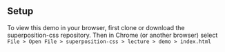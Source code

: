 ## Setup
To view this demo in your browser, first clone or download the superposition-css repository. Then in Chrome (or another browser) select `File > Open File > superposition-css > lecture > demo > index.html`
